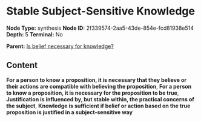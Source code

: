 # Stable Subject-Sensitive Knowledge

**Node Type:** synthesis
**Node ID:** 2f339574-2aa5-43de-854e-fcd81938e514
**Depth:** 5
**Terminal:** No

**Parent:** [Is belief necessary for knowledge?](is-belief-necessary-for-knowledge-antithesis-4bb62f2a-eb4e-450d-89a6-378b163c0d47.md)

## Content

**For a person to know a proposition, it is necessary that they believe or their actions are compatible with believing the proposition**, **For a person to know a proposition, it is necessary for the proposition to be true**, **Justification is influenced by, but stable within, the practical concerns of the subject**, **Knowledge is sufficient if belief or action based on the true proposition is justified in a subject-sensitive way**
